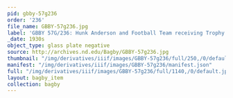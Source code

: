 ```yaml
---
pid: gbby-57g236
order: '236'
file_name: GBBY-57g236.jpg
label: 'GBBY 57G/236: Hunk Anderson and Football Team receiving Trophy - c1930s'
_date: 1930s
object_type: glass plate negative
source: http://archives.nd.edu/Bagby/GBBY-57g236.jpg
thumbnail: "/img/derivatives/iiif/images/GBBY-57g236/full/250,/0/default.jpg"
manifest: "/img/derivatives/iiif/images/GBBY-57g236/manifest.json"
full: "/img/derivatives/iiif/images/GBBY-57g236/full/1140,/0/default.jpg"
layout: bagby_item
collection: bagby
---
```

